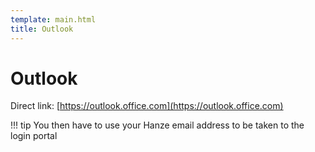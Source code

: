 ```yaml
---
template: main.html
title: Outlook
---
```


# Outlook

Direct link: [https://outlook.office.com](https://outlook.office.com)

!!! tip
    You then have to use your Hanze email address to be taken to the login portal